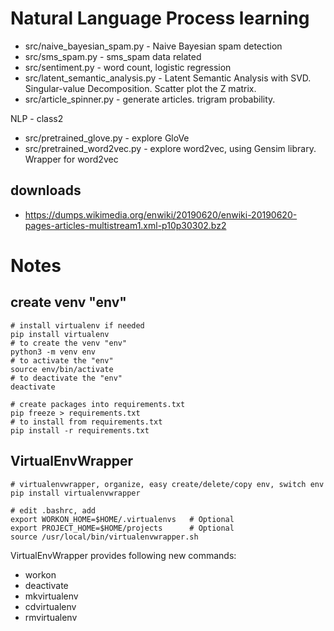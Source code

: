 # Natural Language Process learning

- src/naive_bayesian_spam.py - Naive Bayesian spam detection
- src/sms_spam.py - sms_spam data related
- src/sentiment.py - word count, logistic regression
- src/latent_semantic_analysis.py - Latent Semantic Analysis with SVD. Singular-value Decomposition.
  Scatter plot the Z matrix.
- src/article_spinner.py - generate articles. trigram probability.

NLP - class2
- src/pretrained_glove.py - explore GloVe
- src/pretrained_word2vec.py - explore word2vec, using Gensim library. Wrapper for word2vec

## downloads
- https://dumps.wikimedia.org/enwiki/20190620/enwiki-20190620-pages-articles-multistream1.xml-p10p30302.bz2

# Notes
## create venv "env"
```
# install virtualenv if needed
pip install virtualenv
# to create the venv "env"
python3 -m venv env
# to activate the "env"
source env/bin/activate
# to deactivate the "env"
deactivate

# create packages into requirements.txt
pip freeze > requirements.txt
# to install from requirements.txt
pip install -r requirements.txt
```

## VirtualEnvWrapper

```
# virtualenvwrapper, organize, easy create/delete/copy env, switch env
pip install virtualenvwrapper

# edit .bashrc, add
export WORKON_HOME=$HOME/.virtualenvs   # Optional
export PROJECT_HOME=$HOME/projects      # Optional
source /usr/local/bin/virtualenvwrapper.sh
```
VirtualEnvWrapper provides following new commands:
- workon
- deactivate
- mkvirtualenv
- cdvirtualenv
- rmvirtualenv
